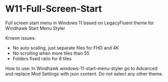 # W11-Full-Screen-Start
Full screen start menu in Windows 11 based on LegacyFluent theme for Windhawk Start Menu Styler    

Knwon issues:
- No auto scaling, just separate files for FHD and 4K
- No scrolling when more tiles than 55 
- Folders fixed ratio for 8 tiles 

How to use:
In Windhawk windows-11-start-menu-styler go to Advanced and replace Mod Settings with json content. Do not select any other theme.  

